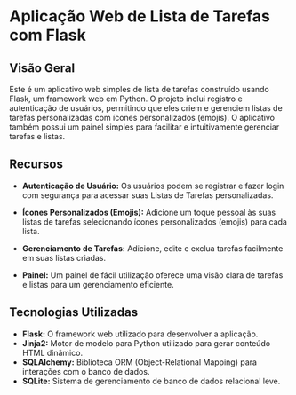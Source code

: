 # Aplicação Web de Lista de Tarefas com Flask

## Visão Geral

Este é um aplicativo web simples de lista de tarefas construído usando Flask, um framework web em Python. O projeto inclui registro e autenticação de usuários, permitindo que eles criem e gerenciem listas de tarefas personalizadas com ícones personalizados (emojis). O aplicativo também possui um painel simples para facilitar e intuitivamente gerenciar tarefas e listas.

## Recursos

- **Autenticação de Usuário:** Os usuários podem se registrar e fazer login com segurança para acessar suas Listas de Tarefas personalizadas.

- **Ícones Personalizados (Emojis):** Adicione um toque pessoal às suas listas de tarefas selecionando ícones personalizados (emojis) para cada lista.

- **Gerenciamento de Tarefas:** Adicione, edite e exclua tarefas facilmente em suas listas criadas.

- **Painel:** Um painel de fácil utilização oferece uma visão clara de tarefas e listas para um gerenciamento eficiente.

## Tecnologias Utilizadas

- **Flask:** O framework web utilizado para desenvolver a aplicação.
- **Jinja2:** Motor de modelo para Python utilizado para gerar conteúdo HTML dinâmico.
- **SQLAlchemy:** Biblioteca ORM (Object-Relational Mapping) para interações com o banco de dados.
- **SQLite:** Sistema de gerenciamento de banco de dados relacional leve.

